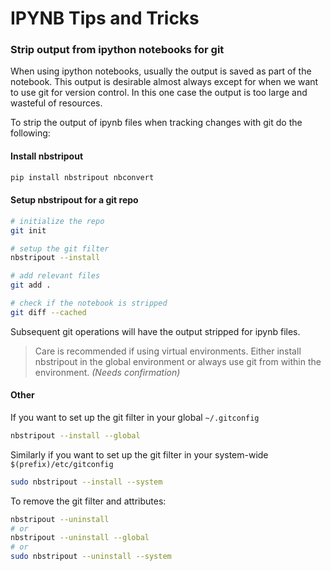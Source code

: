 # IPYNB Tips and Tricks

### Strip output from ipython notebooks for git

When using ipython notebooks, usually the output is saved as part of the
notebook. This output is desirable almost always except for when we want to use
git for version control. In this one case the output is too large and wasteful
of resources.

To strip the output of ipynb files when tracking changes with git do the
following:

#### Install nbstripout

```bash
pip install nbstripout nbconvert
```

#### Setup nbstripout for a git repo

```bash
# initialize the repo
git init

# setup the git filter
nbstripout --install

# add relevant files
git add .

# check if the notebook is stripped
git diff --cached
```

Subsequent git operations will have the output stripped for ipynb files.

> Care is recommended if using virtual environments. Either install nbstripout
> in the global environment or always use git from within the environment.
> _(Needs confirmation)_

#### Other

If you want to set up the git filter in your global `~/.gitconfig`

```bash
nbstripout --install --global
```

Similarly if you want to set up the git filter in your system-wide
`$(prefix)/etc/gitconfig`

```bash
sudo nbstripout --install --system
```

To remove the git filter and attributes:

```bash
nbstripout --uninstall
# or
nbstripout --uninstall --global
# or
sudo nbstripout --uninstall --system
```
